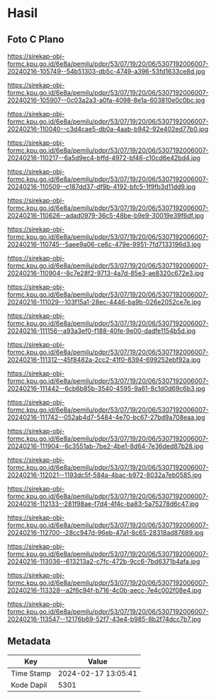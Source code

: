 # Hasil

## Foto C Plano

https://sirekap-obj-formc.kpu.go.id/6e8a/pemilu/pdpr/53/07/19/20/06/5307192006007-20240216-105749--54b51303-db5c-4749-a396-53fd1633ce8d.jpg

https://sirekap-obj-formc.kpu.go.id/6e8a/pemilu/pdpr/53/07/19/20/06/5307192006007-20240216-105907--0c03a2a3-a0fa-4098-8e1a-603810e0c0bc.jpg

https://sirekap-obj-formc.kpu.go.id/6e8a/pemilu/pdpr/53/07/19/20/06/5307192006007-20240216-110040--c3d4cae5-db0a-4aab-b942-92e402ed77b0.jpg

https://sirekap-obj-formc.kpu.go.id/6e8a/pemilu/pdpr/53/07/19/20/06/5307192006007-20240216-110217--6a5d9ec4-bffd-4972-bf46-c10cd6e42bd4.jpg

https://sirekap-obj-formc.kpu.go.id/6e8a/pemilu/pdpr/53/07/19/20/06/5307192006007-20240216-110509--c187dd37-df9b-4192-bfc5-1f9fb3d11dd9.jpg

https://sirekap-obj-formc.kpu.go.id/6e8a/pemilu/pdpr/53/07/19/20/06/5307192006007-20240216-110626--adad0979-36c5-48be-b9e9-30019e39f6df.jpg

https://sirekap-obj-formc.kpu.go.id/6e8a/pemilu/pdpr/53/07/19/20/06/5307192006007-20240216-110745--5aee9a06-ce6c-479e-9951-7fd7133196d3.jpg

https://sirekap-obj-formc.kpu.go.id/6e8a/pemilu/pdpr/53/07/19/20/06/5307192006007-20240216-110904--8c7e28f2-9713-4a7d-85e3-ae8320c672e3.jpg

https://sirekap-obj-formc.kpu.go.id/6e8a/pemilu/pdpr/53/07/19/20/06/5307192006007-20240216-111029--103f15a1-28ec-4446-ba9b-026e2052ce7e.jpg

https://sirekap-obj-formc.kpu.go.id/6e8a/pemilu/pdpr/53/07/19/20/06/5307192006007-20240216-111156--a93a3ef0-f188-40fe-9e00-dadfe1154b5d.jpg

https://sirekap-obj-formc.kpu.go.id/6e8a/pemilu/pdpr/53/07/19/20/06/5307192006007-20240216-111312--45f8482a-2cc2-41f0-8394-699252ebf92a.jpg

https://sirekap-obj-formc.kpu.go.id/6e8a/pemilu/pdpr/53/07/19/20/06/5307192006007-20240216-111442--6cb6b85b-3540-4595-9a61-8c1d0d69c6b3.jpg

https://sirekap-obj-formc.kpu.go.id/6e8a/pemilu/pdpr/53/07/19/20/06/5307192006007-20240216-111742--052ab4d7-5484-4e70-bc67-27bd9a708eaa.jpg

https://sirekap-obj-formc.kpu.go.id/6e8a/pemilu/pdpr/53/07/19/20/06/5307192006007-20240216-111904--6c3551ab-7be2-4be1-8d64-7e36ded87b28.jpg

https://sirekap-obj-formc.kpu.go.id/6e8a/pemilu/pdpr/53/07/19/20/06/5307192006007-20240216-112021--1193dc5f-584a-4bac-b972-8032a7eb0585.jpg

https://sirekap-obj-formc.kpu.go.id/6e8a/pemilu/pdpr/53/07/19/20/06/5307192006007-20240216-112133--281f98ae-f7d4-4f4c-ba83-5a75278d6c47.jpg

https://sirekap-obj-formc.kpu.go.id/6e8a/pemilu/pdpr/53/07/19/20/06/5307192006007-20240216-112700--28cc947d-96eb-47a1-8c65-28318ad87689.jpg

https://sirekap-obj-formc.kpu.go.id/6e8a/pemilu/pdpr/53/07/19/20/06/5307192006007-20240216-113036--613213a2-c7fc-472b-9cc6-7bd6371b4afa.jpg

https://sirekap-obj-formc.kpu.go.id/6e8a/pemilu/pdpr/53/07/19/20/06/5307192006007-20240216-113328--a2f6c94f-b716-4c0b-aecc-7e4c002f08e4.jpg

https://sirekap-obj-formc.kpu.go.id/6e8a/pemilu/pdpr/53/07/19/20/06/5307192006007-20240216-113547--12176b69-52f7-43e4-b985-8b2f74dcc7b7.jpg


## Metadata

| Key        | Value               |
| ---------- | ------------------- |
| Time Stamp | 2024-02-17 13:05:41 |
| Kode Dapil | 5301                |



